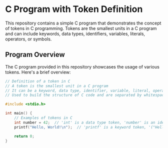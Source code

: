 # C Program with Token Definition

This repository contains a simple C program that demonstrates the concept of tokens in C programming. Tokens are the smallest units in a C program and can include keywords, data types, identifiers, variables, literals, operators, or symbols.

## Program Overview

The C program provided in this repository showcases the usage of various tokens. Here's a brief overview:

```c
// Definition of a token in C
// A token is the smallest unit in a C program
// It can be a keyword, data type, identifier, variable, literal, operator, or symbol
// Used to build the structure of C code and are separated by whitespace

#include <stdio.h>

int main() {
    // Examples of tokens in C
    int number = 42;  // 'int' is a data type token, 'number' is an identifier token, '42' is a literal token, and ';' is a symbol token
    printf("Hello, World!\n");  // 'printf' is a keyword token, '("Hello, World!\n")' is a literal token, and ';' is a symbol token

    return 0;
}
